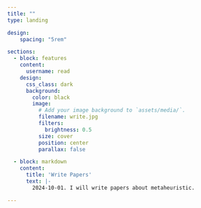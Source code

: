 ```yaml
---
title: ""
type: landing

design:
    spacing: "5rem"

sections:
  - block: features
    content:
      username: read
    design:
      css_class: dark
      background: 
        color: black
        image:
          # Add your image background to `assets/media/`.
          filename: write.jpg
          filters:
            brightness: 0.5
          size: cover
          position: center
          parallax: false

  - block: markdown
    content:
      title: 'Write Papers'
      text: |-
        2024-10-01. I will write papers about metaheuristic.

---
```



